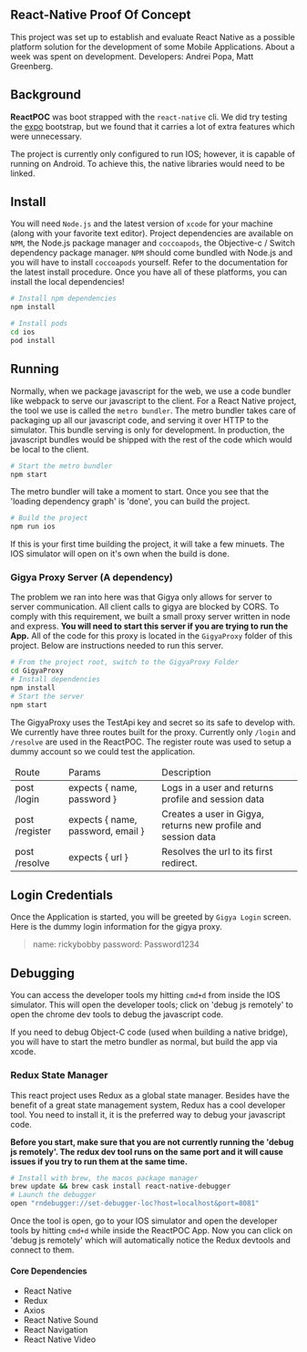 ## React-Native Proof Of Concept

This project was set up to establish and evaluate React Native as a possible platform solution for the development of some Mobile Applications. About a week was spent on development. Developers: Andrei Popa, Matt Greenberg.

## Background

**ReactPOC** was boot strapped with the `react-native` cli. We did try testing the [expo](https://expo.io/) bootstrap, but we found that it carries a lot of extra features which were unnecessary.

The project is currently only configured to run IOS; however, it is capable of running on Android. To achieve this, the native libraries would need to be linked.

## Install

You will need `Node.js` and the latest version of `xcode` for your machine (along with your favorite text editor). Project dependencies are available on `NPM`, the Node.js package manager and `coccoapods`, the Objective-c / Switch dependency package manager. `NPM` should come bundled with Node.js and you will have to install `coccoapods` yourself. Refer to the documentation for the latest install procedure. Once you have all of these platforms, you can install the local dependencies!

```bash
# Install npm dependencies
npm install

# Install pods
cd ios
pod install
```

## Running

Normally, when we package javascript for the web, we use a code bundler like webpack to serve our javascript to the client. For a React Native project, the tool we use is called the `metro bundler`. The metro bundler takes care of packaging up all our javascript code, and serving it over HTTP to the simulator. This bundle serving is only for development. In production, the javascript bundles would be shipped with the rest of the code which would be local to the client. 

```bash
# Start the metro bundler
npm start
```

The metro bundler will take a moment to start. Once you see that the 'loading dependency graph' is 'done', you can build the project.

```bash
# Build the project
npm run ios
```

If this is your first time building the project, it will take a few minuets. The IOS simulator will open on it's own when the build is done.

### Gigya Proxy Server (A dependency)

The problem we ran into here was that Gigya only allows for server to server communication. All client calls to gigya are blocked by CORS. To comply with this requirement, we built a small proxy server written in node and express. **You will need to start this server if you are trying to run the App.** All of the code for this proxy is located in the `GigyaProxy` folder of this project. Below are instructions needed to run this server.

```bash
# From the project root, switch to the GigyaProxy Folder
cd GigyaProxy
# Install dependencies
npm install
# Start the server
npm start
```

The GigyaProxy uses the TestApi key and secret so its safe to develop with. We currently have three routes built for the proxy. Currently only `/login` and `/resolve` are used in the ReactPOC. The register route was used to setup a dummy account so we could test the application.

<table>
  <thead>
    <td>Route</td>
    <td>Params</td>
    <td>Description</td>
  </thead>
  <tr>
    <td>post /login</td>
    <td>expects { name, password }</td>
    <td>Logs in a user and returns profile and session data</td>
  </tr>
  <tr>
    <td>post /register</td>
    <td>expects { name, password, email }</td>
    <td>Creates a user in Gigya, returns new profile and session data</td>
  </tr>
  <tr>
    <td>post /resolve</td>
    <td>expects { url }</td>
    <td>Resolves the url to its first redirect.</td>
  </tr>
</table>

## Login Credentials

Once the Application is started, you will be greeted by `Gigya Login` screen. Here is the dummy login information for the gigya proxy.

> name: rickybobby
> password: Password1234

## Debugging

You can access the developer tools my hitting `cmd+d` from inside the IOS simulator. This will open the developer tools; click on 'debug js remotely' to open the chrome dev tools to debug the javascript code.

If you need to debug Object-C code (used when building a native bridge), you will have to start the metro bundler as normal, but build the app via xcode.

### Redux State Manager

This react project uses Redux as a global state manager. Besides have the benefit of a great state management system, Redux has a cool developer tool. You need to install it, it is the preferred way to debug your javascript code.

**Before you start, make sure that you are not currently running the 'debug js remotely'. The redux dev tool runs on the same port and it will cause issues if you try to run them at the same time.**

```bash
# Install with brew, the macos package manager
brew update && brew cask install react-native-debugger
# Launch the debugger
open "rndebugger://set-debugger-loc?host=localhost&port=8081"
```

Once the tool is open, go to your IOS simulator and open the developer tools by hitting `cmd+d` while inside the ReactPOC App. Now you can click on 'debug js remotely' which will automatically notice the Redux devtools and connect to them.

#### Core Dependencies

* React Native
* Redux
* Axios
* React Native Sound
* React Navigation
* React Native Video
